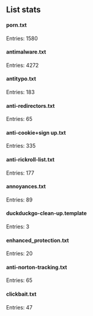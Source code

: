 ## List stats
#### porn.txt
Entries: 1580 <br> 
#### antimalware.txt
Entries: 4272 <br> 
#### antitypo.txt
Entries: 183 <br> 
#### anti-redirectors.txt
Entries: 65 <br> 
#### anti-cookie+sign up.txt
Entries: 335 <br> 
#### anti-rickroll-list.txt
Entries: 177 <br> 
#### annoyances.txt
Entries: 89 <br> 
#### duckduckgo-clean-up.template
Entries: 3 <br> 
#### enhanced_protection.txt
Entries: 20 <br> 
#### anti-norton-tracking.txt
Entries: 65 <br> 
#### clickbait.txt
Entries: 47 <br> 
